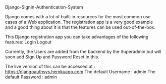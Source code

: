  Django-Signin-Authentication-System
 
 Django comes with a lot of built-in resources for the most common use cases of a Web application.
 The registration app is a very good example and a good thing about it is that the features can be used out-of-the-box.

This Django registration app you can take advantages of the following features:
Login
Logout

Currently, the Users are added from the backend by the Superadmin but will soon add Sign Up and Password Reset in this.

The live version of this can be accessed at  : https://djangoauthsys.herokuapp.com
The default Username  : admin 
The default Password  : admin
